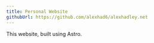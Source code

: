 ```yaml
---
title: Personal Website
githubUrl: https://github.com/alexhad6/alexhadley.net
---
```


This website, built using Astro.
